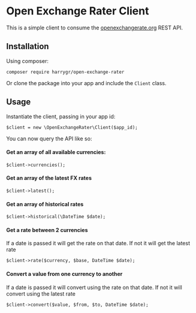 # Open Exchange Rater Client

This is a simple client to consume the [openexchangerate.org][1] REST API.

## Installation

Using composer:

    composer require harrygr/open-exchange-rater

Or clone the package into your app and include the `Client` class.

## Usage

Instantiate the client, passing in your app id:

    $client = new \OpenExchangeRater\Client($app_id);
    
You can now query the API like so:

#### Get an array of all available currencies:
    $client->currencies();

#### Get an array of the latest FX rates
    $client->latest();

#### Get an array of historical rates
    $client->historical(\DateTime $date);

#### Get a rate between 2 currencies
If a date is passed it will get the rate on that date. If not it will get the latest rate

    $client->rate($currency, $base, DateTime $date);

#### Convert a value from one currency to another
If a date is passed it will convert using the rate on that date. If not it will convert using the latest rate

    $client->convert($value, $from, $to, DateTime $date);

[1]: https://openexchangerates.org/